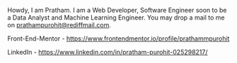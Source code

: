 Howdy, I am Pratham.
I am a Web Developer, Software Engineer soon to be a Data Analyst and Machine Learning Engineer.
You may drop a mail to me on prathampurohit@rediffmail.com.

Front-End-Mentor - https://www.frontendmentor.io/profile/prathammpurohit

LinkedIn         - https://www.linkedin.com/in/pratham-purohit-025298217/
<!---
prathammpurohit/prathammpurohit is a ✨ special ✨ repository because its `README.md` (this file) appears on your GitHub profile.
You can click the Preview link to take a look at your changes.
--->
